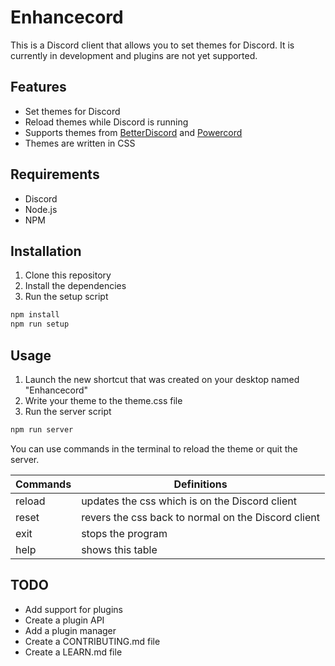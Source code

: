 # Enhancecord
This is a Discord client that allows you to set themes for Discord. It is currently in development and plugins are not yet supported.

## Features

* Set themes for Discord
* Reload themes while Discord is running
* Supports themes from [BetterDiscord](https://betterdiscord.app/) and [Powercord](https://powercord.dev/)
* Themes are written in CSS

## Requirements

* Discord
* Node.js
* NPM

## Installation

1. Clone this repository
2. Install the dependencies
3. Run the setup script
```bash
npm install
npm run setup
```

## Usage

1. Launch the new shortcut that was created on your desktop named "Enhancecord"
2. Write your theme to the theme.css file
3. Run the server script
```bash
npm run server
```
You can use commands in the terminal to reload the theme or quit the server.

| Commands | Definitions                                         |
|----------|-----------------------------------------------------|
| reload   | updates the css which is on the Discord client      |
| reset    | revers the css back to normal on the Discord client |
| exit     | stops the program                                   |
| help     | shows this table                                    |

## TODO
* Add support for plugins
* Create a plugin API
* Add a plugin manager
* Create a CONTRIBUTING.md file
* Create a LEARN.md file